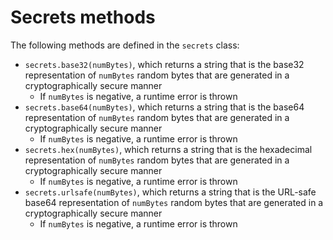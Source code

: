 # Secrets methods

The following methods are defined in the `secrets` class:
- `secrets.base32(numBytes)`, which returns a string that is the base32 representation of `numBytes` random bytes that are generated in a cryptographically secure manner
    - If `numBytes` is negative, a runtime error is thrown
- `secrets.base64(numBytes)`, which returns a string that is the base64 representation of `numBytes` random bytes that are generated in a cryptographically secure manner
    - If `numBytes` is negative, a runtime error is thrown
- `secrets.hex(numBytes)`, which returns a string that is the hexadecimal representation of `numBytes` random bytes that are generated in a cryptographically secure manner
    - If `numBytes` is negative, a runtime error is thrown
- `secrets.urlsafe(numBytes)`, which returns a string that is the URL-safe base64 representation of `numBytes` random bytes that are generated in a cryptographically secure manner
    - If `numBytes` is negative, a runtime error is thrown
